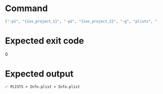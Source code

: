 # Command
```json
["-p1", "{ios_project_1}", "-p2", "{ios_project_2}", "-g", "plists", "-t", "Project", "-f", "console", "-v"]
```

# Expected exit code
0

# Expected output
```
✅ PLISTS > Info.plist > Info.plist


```
